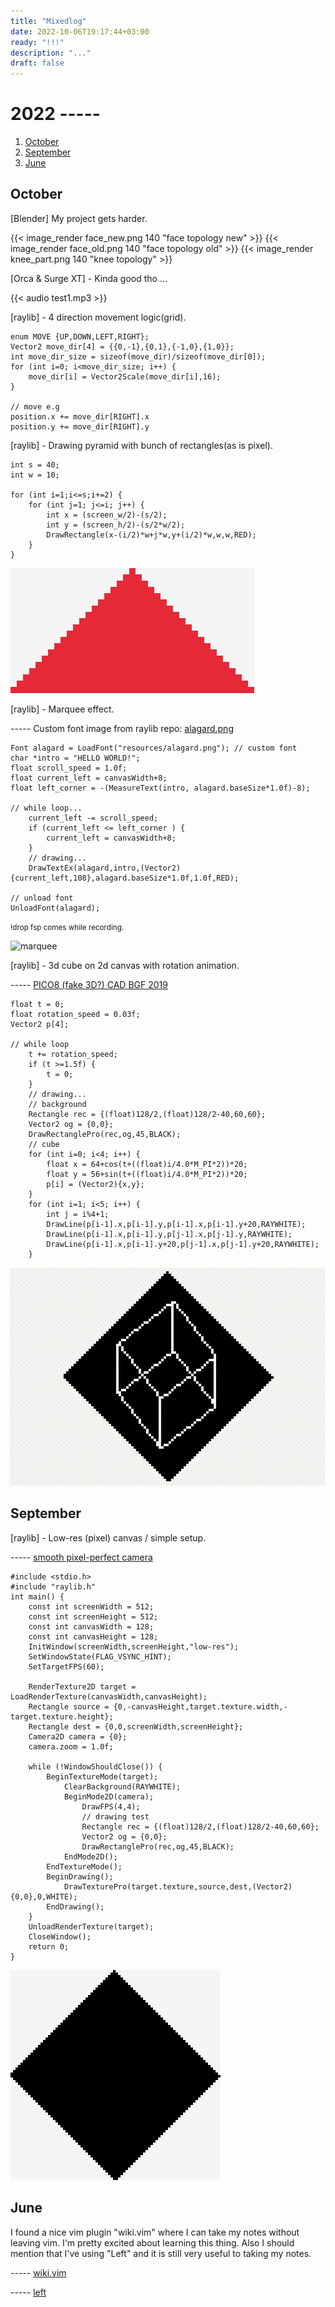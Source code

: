 ```yaml
---
title: "Mixedlog"
date: 2022-10-06T19:17:44+03:00
ready: "!!!"
description: "..."
draft: false
---
```


# 2022 -----

1. [October](#october)
1. [September](#september)
1. [June](#june)

## October

[Blender] My project gets harder.

{{< image_render face_new.png 140 "face topology new" >}}
{{< image_render face_old.png 140 "face topology old" >}}
{{< image_render knee_part.png 140 "knee topology" >}}

[Orca & Surge XT] - Kinda good tho ...

{{< audio test1.mp3 >}}

[raylib] - 4 direction movement logic(grid).

```text
enum MOVE {UP,DOWN,LEFT,RIGHT};
Vector2 move_dir[4] = {{0,-1},{0,1},{-1,0},{1,0}};
int move_dir_size = sizeof(move_dir)/sizeof(move_dir[0]);
for (int i=0; i<move_dir_size; i++) {
    move_dir[i] = Vector2Scale(move_dir[i],16);
}

// move e.g
position.x += move_dir[RIGHT].x
position.y += move_dir[RIGHT].y
```

[raylib] - Drawing pyramid with bunch of rectangles(as is pixel).

```text
int s = 40;
int w = 10;

for (int i=1;i<=s;i+=2) {
    for (int j=1; j<=i; j++) {
        int x = (screen_w/2)-(s/2);
        int y = (screen_h/2)-(s/2*w/2);
        DrawRectangle(x-(i/2)*w+j*w,y+(i/2)*w,w,w,RED);
    }
}
```
![pyramid](/images/mixed-log/pyramid.png "140")

[raylib] - Marquee effect.

----- Custom font image from raylib repo: [alagard.png](https://github.com/raysan5/raylib/blob/0abba4dc1854e71f58b252e840058178ea845e25/examples/text/resources/fonts/alagard.png)
```text
Font alagard = LoadFont("resources/alagard.png"); // custom font
char *intro = "HELLO WORLD!";
float scroll_speed = 1.0f;
float current_left = canvasWidth+8;
float left_corner = -(MeasureText(intro, alagard.baseSize*1.0f)-8);

// while loop...
    current_left -= scroll_speed;
    if (current_left <= left_corner ) {
        current_left = canvasWidth+8;
    }
    // drawing...
    DrawTextEx(alagard,intro,(Vector2){current_left,108},alagard.baseSize*1.0f,1.0f,RED);

// unload font
UnloadFont(alagard);
```
<small>!drop fsp comes while recording.</small>

![marquee](/images/mixed-log/marquee.gif "140")

[raylib] - 3d cube on 2d canvas with rotation animation.

----- [PICO8 (fake 3D?) CAD BGF 2019](https://www.youtube.com/watch?v=HIFhRacJXPY)

```text
float t = 0;
float rotation_speed = 0.03f;
Vector2 p[4];

// while loop
    t += rotation_speed;
    if (t >=1.5f) {
        t = 0;
    }
    // drawing...
    // background
    Rectangle rec = {(float)128/2,(float)128/2-40,60,60};
    Vector2 og = {0,0};
    DrawRectanglePro(rec,og,45,BLACK);
    // cube
    for (int i=0; i<4; i++) {
        float x = 64+cos(t+((float)i/4.0*M_PI*2))*20;
        float y = 56+sin(t+((float)i/4.0*M_PI*2))*20;
        p[i] = (Vector2){x,y};
    }
    for (int i=1; i<5; i++) {
        int j = i%4+1;
        DrawLine(p[i-1].x,p[i-1].y,p[i-1].x,p[i-1].y+20,RAYWHITE);
        DrawLine(p[i-1].x,p[i-1].y,p[j-1].x,p[j-1].y,RAYWHITE);
        DrawLine(p[i-1].x,p[i-1].y+20,p[j-1].x,p[j-1].y+20,RAYWHITE);
    }
```

![cube-anim](/images/mixed-log/cube-anim.gif "140")

## September
[raylib] - Low-res (pixel) canvas / simple setup.

----- [smooth pixel-perfect camera](https://www.raylib.com/examples/core/loader.html?name=core_smooth_pixelperfect)

```text
#include <stdio.h>
#include "raylib.h"
int main() {
    const int screenWidth = 512;
    const int screenHeight = 512;
    const int canvasWidth = 128;
    const int canvasHeight = 128;
    InitWindow(screenWidth,screenHeight,"low-res");
    SetWindowState(FLAG_VSYNC_HINT);
    SetTargetFPS(60);

    RenderTexture2D target = LoadRenderTexture(canvasWidth,canvasHeight);
    Rectangle source = {0,-canvasHeight,target.texture.width,-target.texture.height};
    Rectangle dest = {0,0,screenWidth,screenHeight};
    Camera2D camera = {0};
    camera.zoom = 1.0f;

    while (!WindowShouldClose()) {
        BeginTextureMode(target);
            ClearBackground(RAYWHITE);
            BeginMode2D(camera);
                DrawFPS(4,4);
                // drawing test
                Rectangle rec = {(float)128/2,(float)128/2-40,60,60};
                Vector2 og = {0,0};
                DrawRectanglePro(rec,og,45,BLACK);
            EndMode2D();
        EndTextureMode();
        BeginDrawing();
            DrawTexturePro(target.texture,source,dest,(Vector2){0,0},0,WHITE);
        EndDrawing();
    }
    UnloadRenderTexture(target);
    CloseWindow();
    return 0;
}
```

![test](/images/mixed-log/low-res_rectangle.png "140")

## June

I found a nice vim plugin "wiki.vim" where I can take my notes without leaving vim.
I'm pretty excited about learning this thing.
Also I should mention that I've using "Left" and it is still very useful to taking my notes.

----- [wiki.vim](https://github.com/lervag/wiki.vim)

----- [left](https://100r.co/site/left.html)
